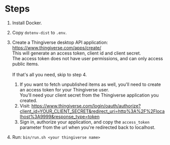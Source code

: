 # Steps

1. Install Docker.

2. Copy `dotenv-dist` to `.env`.

3. Create a Thingiverse desktop API application: https://www.thingiverse.com/apps/create/  
This will generate an access token, client id and client secret.  
The access token does not have user permissions, and can only access public items.  
<br>If that's all you need, skip to step 4.

    1. If you want to fetch unpublished items as well, you'll need to create an access token for your Thingiverse user.  
    You'll need your client secret from the Thingiverse application you created.
    2. Visit: https://www.thingiverse.com/login/oauth/authorize?client_id=YOUR_CLIENT_SECRET&redirect_uri=http%3A%2F%2Flocalhost%3A9999&response_type=token
    3. Sign in, authorize your application, and copy the `access_token` parameter from the url 
when you're redirected back to localhost.

4. Run: `bin/run.sh <your thingiverse name>`

